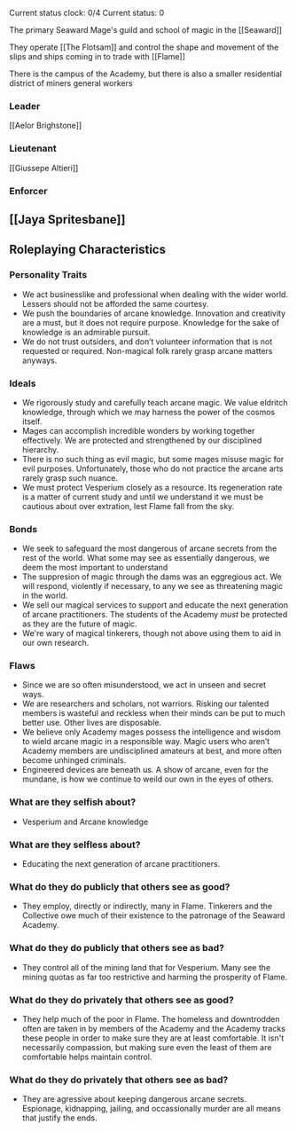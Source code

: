 Current status clock: 0/4
Current status: 0

The primary Seaward Mage's guild and school of magic in the [[Seaward]]

They operate [[The Flotsam]] and control the shape and movement of the slips and ships coming in to trade with [[Flame]]

There is the campus of the Academy, but there is also a smaller residential district of miners general workers 

### Leader
[[Aelor Brighstone]]

### Lieutenant
[[Giussepe Altieri]]


### Enforcer
[[Jaya Spritesbane]]
- 

## Roleplaying Characteristics

### Personality Traits
-  We act businesslike and professional when dealing with the wider world. Lessers should not be afforded the same courtesy.
- We push the boundaries of arcane knowledge. Innovation and creativity are a must, but it does not require purpose. Knowledge for the sake of knowledge is an admirable pursuit.
- We do not trust outsiders, and don’t volunteer information that is not requested or required. Non-magical folk rarely grasp arcane matters anyways.

### Ideals

- We rigorously study and carefully teach arcane magic. We value eldritch knowledge, through which we may harness the power of the cosmos itself.
- Mages can accomplish incredible wonders by working together effectively. We are protected and strengthened by our disciplined hierarchy.
- There is no such thing as evil magic, but some mages misuse magic for evil purposes. Unfortunately, those who do not practice the arcane arts rarely grasp such nuance.
- We must protect Vesperium closely as a resource. Its regeneration rate is a matter of current study and until we understand it we must be cautious about over extration, lest Flame fall from the sky.

### Bonds
- We seek to safeguard the most dangerous of arcane secrets from the rest of the world. What some may see as essentially dangerous, we deem the most important to understand
- The suppresion of magic through the dams was an eggregious act. We will respond, violently if necessary, to any we see as threatening magic in the world.
- We sell our magical services to support and educate the next generation of arcane practitioners. The students of the Academy _must_ be protected as they are the future of magic.
- We're wary of magical tinkerers, though not above using them to aid in our own research.

### Flaws
- Since we are so often misunderstood, we act in unseen and secret ways.
- We are researchers and scholars, not warriors. Risking our talented members is wasteful and reckless when their minds can be put to much better use. Other lives are disposable.
- We believe only Academy mages possess the intelligence and wisdom to wield arcane magic in a responsible way. Magic users who aren’t Academy members are undisciplined amateurs at best, and more often become unhinged criminals.
- Engineered devices are beneath us. A show of arcane, even for the mundane, is how we continue to weild our own in the eyes of others.


### What are they selfish about?

- Vesperium and Arcane knowledge

### What are they selfless about?
- Educating the next generation of arcane practitioners.

### What do they do publicly that others see as good?
- They employ, directly or indirectly, many in Flame. Tinkerers and the Collective owe much of their existence to the patronage of the Seaward Academy.

### What do they do publicly that others see as bad?
- They control all of the mining land that for Vesperium. Many see the mining quotas as far too restrictive and harming the prosperity of Flame. 

### What do they do privately that others see as good?
- They help much of the poor in Flame. The homeless and downtrodden often are taken in by members of the Academy and the Academy tracks these people in order to make sure they are at least comfortable. It isn't necessarily compassion, but making sure even the least of them are comfortable helps maintain control.

### What do they do privately that others see as bad?
- They are agressive about keeping dangerous arcane secrets. Espionage, kidnapping, jailing, and occassionally murder are all means that justify the ends.